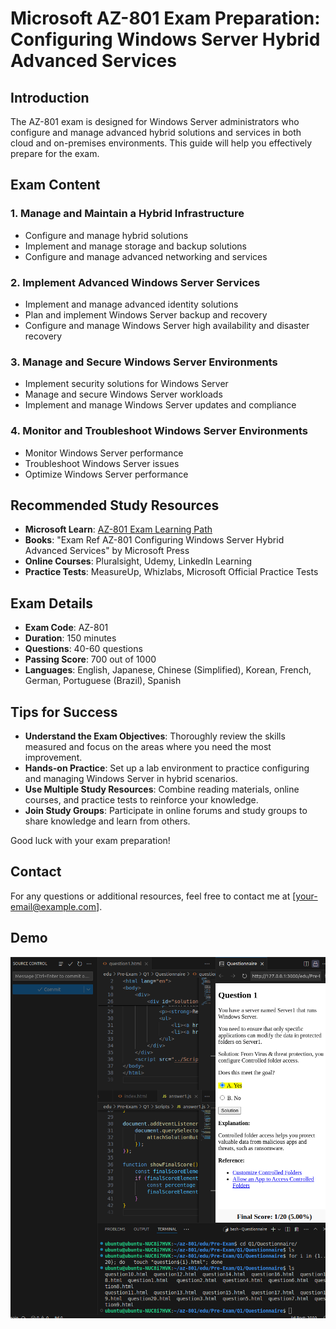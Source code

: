 # Microsoft AZ-801 Exam Preparation: Configuring Windows Server Hybrid Advanced Services

## Introduction
The AZ-801 exam is designed for Windows Server administrators who configure and manage advanced hybrid solutions and services in both cloud and on-premises environments. This guide will help you effectively prepare for the exam.

## Exam Content

### 1. Manage and Maintain a Hybrid Infrastructure
- Configure and manage hybrid solutions
- Implement and manage storage and backup solutions
- Configure and manage advanced networking and services

### 2. Implement Advanced Windows Server Services
- Implement and manage advanced identity solutions
- Plan and implement Windows Server backup and recovery
- Configure and manage Windows Server high availability and disaster recovery

### 3. Manage and Secure Windows Server Environments
- Implement security solutions for Windows Server
- Manage and secure Windows Server workloads
- Implement and manage Windows Server updates and compliance

### 4. Monitor and Troubleshoot Windows Server Environments
- Monitor Windows Server performance
- Troubleshoot Windows Server issues
- Optimize Windows Server performance

## Recommended Study Resources

- **Microsoft Learn**: [AZ-801 Exam Learning Path](https://learn.microsoft.com/en-us/certifications/exams/az-801)
- **Books**: "Exam Ref AZ-801 Configuring Windows Server Hybrid Advanced Services" by Microsoft Press
- **Online Courses**: Pluralsight, Udemy, LinkedIn Learning
- **Practice Tests**: MeasureUp, Whizlabs, Microsoft Official Practice Tests

## Exam Details

- **Exam Code**: AZ-801
- **Duration**: 150 minutes
- **Questions**: 40-60 questions
- **Passing Score**: 700 out of 1000
- **Languages**: English, Japanese, Chinese (Simplified), Korean, French, German, Portuguese (Brazil), Spanish

## Tips for Success

- **Understand the Exam Objectives**: Thoroughly review the skills measured and focus on the areas where you need the most improvement.
- **Hands-on Practice**: Set up a lab environment to practice configuring and managing Windows Server in hybrid scenarios.
- **Use Multiple Study Resources**: Combine reading materials, online courses, and practice tests to reinforce your knowledge.
- **Join Study Groups**: Participate in online forums and study groups to share knowledge and learn from others.

Good luck with your exam preparation!

## Contact

For any questions or additional resources, feel free to contact me at [your-email@example.com].

## Demo

![Demo](https://raw.githubusercontent.com/pc-aide/az-801/main/edu/Pre-Exam/demo.png)
